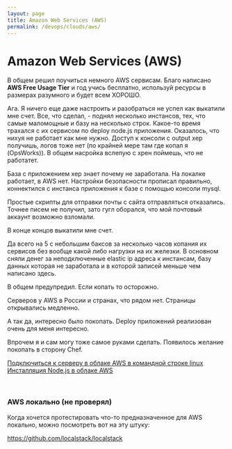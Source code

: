 ```yaml
---
layout: page
title: Amazon Web Services (AWS)
permalink: /devops/clouds/aws/
---
```


# Amazon Web Services (AWS)

В общем решил поучиться немного AWS сервисам. Благо написано **AWS Free Usage Tier** и год учись бесплатно, используй ресурсы в размерах разумного и будет всем ХОРОШО.

Ага. Я ничего еще даже настроить и разобраться не успел как выкатили мне счет. Все, что сделал, - поднял несколько инстансов, тех, что самые маломощные и базу на несколько строк. Какое-то время трахался с их сервисом по deploy node.js приложения. Оказалось, что нихуя не работает как мне нужно. Доступ к консоли с output хер получишь, логов тоже нет (по крайней мере там где копал я (OpsWorks)). В общем насройка вслепую с хрен поймешь, что не работатет.

База с приложением хер знает почему не заработала. На локалке работает, в AWS нет. Настройки безопасности прописал правильно, коннектился с инстанса приложения к базе с помощью консоли mysql.

Простые скрипты для отправки почты с сайта отправляться отказались. Точнее писем не получил, зато гугл оборался, что мой почтовый аккаунт возможно взломали.

В конце концов выкатили мне счет.

Да всего на 5 с небольшим баксов за несколько часов копания их сервисов без вообще какой либо нагрузки на их железки. В основном сняли денег за неподключенные elastic ip адреса к инстансам, базу данных которая не заработала и в которой записей меньше чем написано здесь.

В общем предупредил. Если копать то осторожно.

Серверов у AWS в России и странах, что рядом нет. Страницы открывались медленно.

А так да, интересно было покопать. Deploy приложений реализован очень для меня интересно.

Впрочем я и сам могу тоже самое руками сделать. Появилось желание покопать в сторону Chef.

[Подключиться к серверу в облаке AWS в командной строке linux](/devops/clouds/aws/connect-to-server/)  
[Инсталляция Node.js в облаке AWS](/devops/clouds/aws/nodejs-server/)

<br/>

### AWS локально (не проверял)

Когда хочется протестировать что-то предназначенное для AWS локально, можно посмотреть вот на эту штуку:

https://github.com/localstack/localstack
